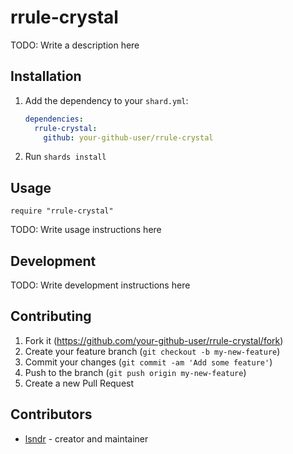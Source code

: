 # rrule-crystal

TODO: Write a description here

## Installation

1. Add the dependency to your `shard.yml`:

   ```yaml
   dependencies:
     rrule-crystal:
       github: your-github-user/rrule-crystal
   ```

2. Run `shards install`

## Usage

```crystal
require "rrule-crystal"
```

TODO: Write usage instructions here

## Development

TODO: Write development instructions here

## Contributing

1. Fork it (<https://github.com/your-github-user/rrule-crystal/fork>)
2. Create your feature branch (`git checkout -b my-new-feature`)
3. Commit your changes (`git commit -am 'Add some feature'`)
4. Push to the branch (`git push origin my-new-feature`)
5. Create a new Pull Request

## Contributors

- [lsndr](https://github.com/your-github-user) - creator and maintainer
